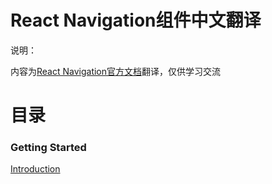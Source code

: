 # React Navigation组件中文翻译

说明：

内容为[React Navigation官方文档](https://reactnavigation.org/docs/intro/)翻译，仅供学习交流


# 目录 #


### Getting Started


[Introduction](Getting%20Started/Introduction.md)

